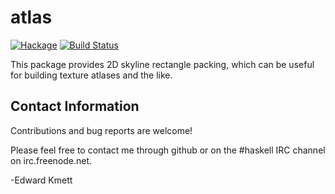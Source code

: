 atlas
=====

[![Hackage](https://img.shields.io/hackage/v/atlas.svg)](https://hackage.haskell.org/package/atlas) [![Build Status](https://secure.travis-ci.org/ekmett/atlas.png?branch=master)](http://travis-ci.org/ekmett/atlas)

This package provides 2D skyline rectangle packing, which can be useful for building texture atlases and the like.

Contact Information
-------------------

Contributions and bug reports are welcome!

Please feel free to contact me through github or on the #haskell IRC channel on irc.freenode.net.

-Edward Kmett

